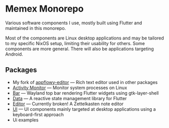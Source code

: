 Memex Monorepo
==============

Various software components I use, mostly built using Flutter and maintained in this monorepo.

Most of the components are Linux desktop applications and may be tailored to my specific NixOS setup, limiting their usability for others.
Some components are more general.
There will also be applications targeting Android.

Packages
--------

- My fork of [appflowy-editor](https://github.com/AppFlowy-IO/appflowy-editor) — Rich text editor used in other packages
- [Activity Monitor](./packages/memex_activity_monitor/README.md) — Monitor system processes on Linux
- [Bar](./packages/memex_bar/README.md) — Wayland top bar rendering Flutter widgets using gtk-layer-shell
- [Data](./packages/memex_data/README.md) — A reactive state management library for Flutter
- [Editor](./packages/memex_editor/README.md) — Currently broken! A Zettelkasten note editor
- [UI](./packages/memex_ui/README.md) — UI components mainly targeted at desktop applications using a keyboard-first approach
- Ui examples
